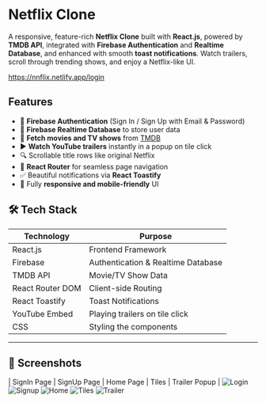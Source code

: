 # Netflix Clone

A responsive, feature-rich **Netflix Clone** built with **React.js**, powered by **TMDB API**, integrated with **Firebase Authentication** and **Realtime Database**, and enhanced with smooth **toast notifications**. Watch trailers, scroll through trending shows, and enjoy a Netflix-like UI.

https://nnflix.netlify.app/login

## Features

- 🔐 **Firebase Authentication** (Sign In / Sign Up with Email & Password)
- 🧠 **Firebase Realtime Database** to store user data
- 🎥 **Fetch movies and TV shows** from [TMDB](https://www.themoviedb.org/)
- ▶️ **Watch YouTube trailers** instantly in a popup on tile click
- 🔍 Scrollable title rows like original Netflix
- 🧭 **React Router** for seamless page navigation
- ✅ Beautiful notifications via **React Toastify**
- 📱 Fully **responsive and mobile-friendly** UI

## 🛠️ Tech Stack

| Technology        | Purpose                                  |
|-------------------|------------------------------------------|
| React.js          | Frontend Framework                       |
| Firebase          | Authentication & Realtime Database       |
| TMDB API          | Movie/TV Show Data                       |
| React Router DOM  | Client-side Routing                      |
| React Toastify    | Toast Notifications                      |
| YouTube Embed     | Playing trailers on tile click           |
| CSS               | Styling the components                   |
----------------------------------------------------------------

## 📸 Screenshots

| SignIn Page | SignUp Page | Home Page | Tiles | Trailer Popup |
![Login](https://github.com/user-attachments/assets/52e38c3c-5bf5-4c15-a268-879db502a2d1) ![Signup](https://github.com/user-attachments/assets/2c521e83-ed3d-47a2-a615-0490f6385e89) ![Home](https://github.com/user-attachments/assets/4a85f362-ac22-4fb9-bf70-3ffd2087633c) ![Tiles](https://github.com/user-attachments/assets/9a1a3980-ad96-47ff-9f53-b2459744bfb9) ![Trailer](https://github.com/user-attachments/assets/487877c3-eeba-4e03-a9bc-6742a49304ec)


